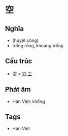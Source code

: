 # 空

## Nghĩa

* (huyệt công)
* trống rỗng, khoảng trống

## Cấu trúc
* 空 = [穴](穴.md) [工](工.md)

## Phát âm

* Hán Việt: khổng

## Tags
* Hán Việt

<script>window.HANZI_FIELD='空';</script>
